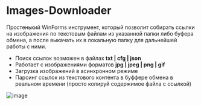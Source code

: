 # Images-Downloader

Простенький WinForms инструмент, который позволит собирать ссылки на изображения по текстовым файлам из указанной папки либо буфера обмена, а после выкачать их в локальную папку для дальнейшей работы с ними.
- Поиск ссылок возможен в файлах **txt | cfg | json**
- Работает с изображениями форматов **jpg | jpeg | png | gif**
- Загрузка изображений в асинхронном режиме
- Парсинг ссылок из текстового контента в буффере обмена в реальном времени (просто копируй содержимое файла с ссылкой)


![image](https://github.com/4epB9Ik/Images-Downloader/assets/53187070/b8feec27-4a76-4dbc-964e-f1006c8d8361)




